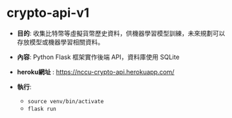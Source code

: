 # crypto-api-v1

- **目的**: 收集比特幣等虛擬貨幣歷史資料，供機器學習模型訓練，未來規劃可以存放模型或機器學習相關資料。

- **內容**: Python Flask 框架實作後端 API，資料庫使用 SQLite

- **heroku網址** : https://nccu-crypto-api.herokuapp.com/

- **執行**:
  
  - `source venv/bin/activate`
  - `flask run`
